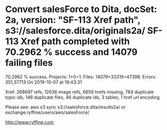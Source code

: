 # Convert salesForce to Dita, docSet: 2a, version: "SF-113 Xref path", s3://salesforce.dita/originals2a/ SF-113 Xref path completed with 70.2962 % success and 14079 failing files

70.2962 % success. Projects: 1+0=1.  Files: 14079+33319=47398. Errors: 351,37713  On 2019-10-07 at 19:43:31

Xref: 268697 refs, 12636 image refs, 6656 hrefs missing, 784 duplicate topic ids, 146 duplicate files, 46 duplicate ids, 3 tables, 1 href url encoding

Please see: aws s3 sync s3://salesforce.dita/results2a/ or exchange.ryffine/users/aws/salesForce/

http://www.ryffine.com
